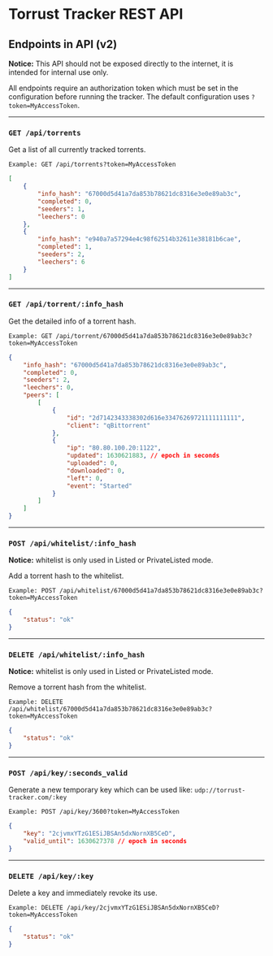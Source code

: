 # Torrust Tracker REST API

## Endpoints in API (v2)
__Notice:__
This API should not be exposed directly to the internet, it is intended for internal use only. 

All endpoints require an authorization token which must be set in the configuration before running the tracker. 
The default configuration uses `?token=MyAccessToken`.

---
### `GET /api/torrents`
Get a list of all currently tracked torrents.

`Example: GET /api/torrents?token=MyAccessToken`
```json 
[
    {
        "info_hash": "67000d5d41a7da853b78621dc8316e3e0e89ab3c",
        "completed": 0,
        "seeders": 1,
        "leechers": 0
    },
    {
        "info_hash": "e940a7a57294e4c98f62514b32611e38181b6cae",
        "completed": 1,
        "seeders": 2,
        "leechers": 6
    }
]
```
---
### `GET /api/torrent/:info_hash`
Get the detailed info of a torrent hash.

`Example: GET /api/torrent/67000d5d41a7da853b78621dc8316e3e0e89ab3c?token=MyAccessToken`
```json 
{
    "info_hash": "67000d5d41a7da853b78621dc8316e3e0e89ab3c",
    "completed": 0,
    "seeders": 2,
    "leechers": 0,
    "peers": [
        [
            {
                "id": "2d7142343338302d616e33476269721111111111",
                "client": "qBittorrent"
            },
            {
                "ip": "80.80.100.20:1122",
                "updated": 1630621883, // epoch in seconds
                "uploaded": 0,
                "downloaded": 0,
                "left": 0,
                "event": "Started"
            }
        ]
    ]
}
```
---
### `POST /api/whitelist/:info_hash`
__**Notice:**__
whitelist is only used in Listed or PrivateListed mode.

Add a torrent hash to the whitelist.

`Example: POST /api/whitelist/67000d5d41a7da853b78621dc8316e3e0e89ab3c?token=MyAccessToken`
```json 
{
    "status": "ok"
}
```
---
### `DELETE /api/whitelist/:info_hash`
__**Notice:**__
whitelist is only used in Listed or PrivateListed mode.

Remove a torrent hash from the whitelist.

`Example: DELETE /api/whitelist/67000d5d41a7da853b78621dc8316e3e0e89ab3c?token=MyAccessToken`
```json 
{
    "status": "ok"
}
```
---
### `POST /api/key/:seconds_valid`

Generate a new temporary key which can be used like: ```udp://torrust-tracker.com/:key```

`Example: POST /api/key/3600?token=MyAccessToken`
```json 
{
    "key": "2cjvmxYTzG1ESiJBSAn5dxNornXB5CeD",
    "valid_until": 1630627378 // epoch in seconds
}
```
---
### `DELETE /api/key/:key`

Delete a key and immediately revoke its use.

`Example: DELETE /api/key/2cjvmxYTzG1ESiJBSAn5dxNornXB5CeD?token=MyAccessToken`
```json 
{
    "status": "ok"
}
```
